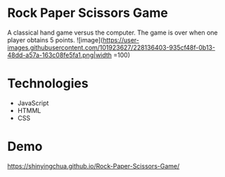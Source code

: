# Rock Paper Scissors Game
A classical hand game versus the computer. The game is over when one player obtains 5 points.
![image](https://user-images.githubusercontent.com/101923627/228136403-935cf48f-0b13-48dd-a57a-163c08fe5fa1.png|width =100)


# Technologies
- JavaScript
- HTMML
- CSS

# Demo
https://shinyingchua.github.io/Rock-Paper-Scissors-Game/
